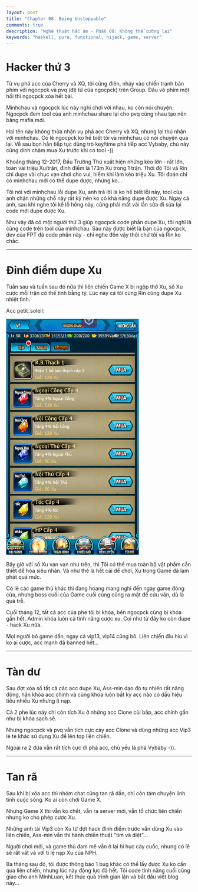 ```yaml
---
layout: post
title: "Chapter 08: Being Unstoppable"
comments: true
description: "Nghệ thuật hắc ám - Phần 08: Không thể cưỡng lại"
keywords: "haskell, pure, functional, hijack, game, server"
---
```


# Hacker thứ 3

Từ vụ phá acc của Cherry và XQ, tôi cũng điên, nhảy vào chiến tranh bàn phím với ngocpck và pvq (đệ tử của ngocpck) trên Group. Đấu võ phím một hồi thì ngocpck xóa hết bài.

Minhchau và ngocpck lúc này nghỉ chơi với nhau, ko còn nói chuyện. Ngocpck đem tool của anh minhchau share lại cho pvq cùng nhau tạo nên băng mafia mới.

Hai tên này không thừa nhận vụ phá acc Cherry và XQ, nhưng lại thú nhận với minhchau. Có lẽ ngocpck ko hề biết tôi và minhchau có nói chuyện qua lại. Về sau bọn hắn tiếp tục dùng trò key/time phá tiếp acc Vybaby, chú này cũng dính chàm mua Xu trước khi có tool -))

Khoảng tháng 12-2017, Đấu Trường Thú xuất hiện những kèo lớn - rất lớn, toàn vài triệu Xu/trận, đỉnh điểm là 173m Xu trong 1 trận. Thời đó Tôi và Rin chỉ dupe vài chục vạn chơi cho vui, hiếm khi làm kèo triệu Xu. Tôi đoán chỉ có minhchau mới có thể dupe được, nhưng ko...

Tôi nói với minhchau lỗi dupe Xu, anh trả lời là ko hề biết lỗi này, tool của anh chặn những chỗ này rất kỹ nên ko có khả năng dupe được Xu. Ngay cả anh, sau khi nghe tôi kể lỗ hổng này, cũng phải mất vài lần sửa đi sửa lại code mới dupe được Xu.

Như vậy đã có một người thứ 3 giúp ngocpck code phần dupe Xu, tôi nghĩ là cũng code trên tool của minhchau. Sau này được biết là bạn của ngocpck, dev của FPT đã code phần này - chỉ nghe đồn vậy thôi chứ tôi và Rin ko chắc.

---

# Đỉnh điểm dupe Xu

Tuần sau và tuần sau đó nữa thì liên chiến Game X bị ngộp thở Xu, số Xu cược mỗi trận có thể tính bằng tỷ. Lúc này cả tôi cùng Rin cũng dupe Xu nhiệt tình.

Acc petit_soleil:

![Xu của Soleil](/assets/images/aspect-of-programming/soleil.png)

Bây giờ với số Xu vạn vạn như trên, thì Tôi có thể mua toàn bộ vật phẩm cần thiết để hóa siêu nhân. Và như thế là hết cái để chơi, Xu trong Game đã lạm phát quá mức.

Có lẽ các game thủ khác thì đang hoang mang nghĩ đến ngày game đóng cửa, nhưng boss cuối của Game cuối cùng cũng ra mặt để cứu vãn, dù là quá trễ.

Cuối tháng 12, tất cả acc của phe tôi bị khóa, bên ngocpck cũng bị khóa gần hết. Admin khóa luôn cả tính năng cược xu. Coi như từ đây ko còn dupe - hack Xu nữa.

Mọi người bỏ game dần, ngay cả vip13, vip14 cũng bỏ. Liên chiến đìu hiu vì ko ai cược, acc mạnh đã banned hết...

---

# Tàn dư

Sau đợt xóa sổ tất cả các acc dupe Xu, Ass-min dạo đó tự nhiên rất năng động, hắn khóa acc chính và cũng khóa luôn bất kỳ acc nào có dấu hiệu tiêu nhiều Xu nhưng ít nạp.

Cả 2 phe lúc này chỉ còn tích Xu ở những acc Clone cùi bắp, acc chính gần như bị khóa sạch sẽ.

Nhưng ngocpck và pvq vẫn tích cực cày acc Clone và dùng những acc Vip3 lẻ tẻ khác sử dụng Xu để lên top liên chiến.

Ngoài ra 2 đứa vẫn rất tích cực đi phá acc, chủ yếu là phá Vybaby -)).

---

# Tan rã

Sau khi bị xóa acc thì nhóm chat cũng tan rã dần, chỉ còn tám chuyện linh tinh cuộc sống. Ko ai còn chơi Game X.

Nhưng Game X thì vẫn ko chết, vẫn ra server mới, vẫn tổ chức liên chiến nhưng ko cho phép cược Xu.

Những anh tài Vip3 còn Xu từ đợt hack đỉnh điểm trước vẫn dùng Xu vào liên chiến, Ass-min vẫn thi hành chiến thuật "tìm và diệt"...

Người chơi mới, và game thủ đam mê vẫn ở lại hì hục cày cuốc, nhưng có lẽ sẽ rất vất vả với tỉ lệ nạp Xu của NPH.

Ba tháng sau đó, tôi được thông báo 1 bug khác có thể lấy được Xu ko cần qua liên chiến, nhưng lúc này động lực đã hết. Tôi code tính năng cuối cùng giao cho anh MinhLuan, kết thúc quá trình gian lận và bắt đầu viết blog này...